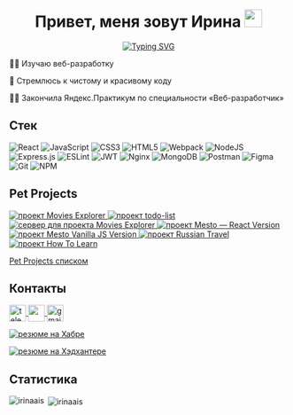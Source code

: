 <h1 align="center">Привет, меня зовут Ирина
  <img src="https://github.com/blackcater/blackcater/raw/main/images/Hi.gif" height="32"/>
</h1>
<p align="center">
  <a href="https://git.io/typing-svg">
    <img src="https://readme-typing-svg.herokuapp.com?font=Fira+Code&pause=1000&color=EFF7F2&background=BB2649&center=true&vCenter=true&width=435&lines=%D0%AF+%E2%80%94+frontend-%D1%80%D0%B0%D0%B7%D1%80%D0%B0%D0%B1%D0%BE%D1%82%D1%87%D0%B8%D0%BA" alt="Typing SVG" />
  </a>
</p>
<p>👩‍💻 Изучаю веб-разработку</p>
<p>📝 Стремлюсь к чистому и красивому коду</p>
<p>👩‍🎓 Закончила Яндекс.Практикум по специальности «Веб-разработчик»</p>
<h2>Cтек</h2>

![React](https://img.shields.io/badge/react-%2320232a.svg?style=for-the-badge&logo=react&logoColor=%2361DAFB)
![JavaScript](https://img.shields.io/badge/javascript-%23323330.svg?style=for-the-badge&logo=javascript&logoColor=%23F7DF1E)
![CSS3](https://img.shields.io/badge/css3-%231572B6.svg?style=for-the-badge&logo=css3&logoColor=white)
![HTML5](https://img.shields.io/badge/html5-%23E34F26.svg?style=for-the-badge&logo=html5&logoColor=white)
![Webpack](https://img.shields.io/badge/webpack-%238DD6F9.svg?style=for-the-badge&logo=webpack&logoColor=black)
![NodeJS](https://img.shields.io/badge/node.js-6DA55F?style=for-the-badge&logo=node.js&logoColor=white)
![Express.js](https://img.shields.io/badge/express.js-%23404d59.svg?style=for-the-badge&logo=express&logoColor=%2361DAFB)
![ESLint](https://img.shields.io/badge/ESLint-4B3263?style=for-the-badge&logo=eslint&logoColor=white)
![JWT](https://img.shields.io/badge/JWT-black?style=for-the-badge&logo=JSON%20web%20tokens)
![Nginx](https://img.shields.io/badge/nginx-%23009639.svg?style=for-the-badge&logo=nginx&logoColor=white)
![MongoDB](https://img.shields.io/badge/MongoDB-%234ea94b.svg?style=for-the-badge&logo=mongodb&logoColor=white)
![Postman](https://img.shields.io/badge/Postman-FF6C37?style=for-the-badge&logo=postman&logoColor=white)
![Figma](https://img.shields.io/badge/figma-%23F24E1E.svg?style=for-the-badge&logo=figma&logoColor=white)
![Git](https://img.shields.io/badge/git-%23F05033.svg?style=for-the-badge&logo=git&logoColor=white)
![NPM](https://img.shields.io/badge/NPM-%23000000.svg?style=for-the-badge&logo=npm&logoColor=white)

<h2 >Pet Projects</h2>
<p align="left">
  <a href="https://github.com/irinaais/movies-explorer-frontend" target="_blank">
    <img alt="проект Movies Explorer" src="https://img.shields.io/badge/Movies--Explorer--frontend-D8BFD8?style=for-the-badge">
  </a>
  <a href="https://github.com/irinaais/ToDo-Planner" target="_blank">
    <img alt="проект todo-list" src="https://img.shields.io/badge/ToDo--Planner--Vanilla--JS--Version-cfbaf0?style=for-the-badge">
  </a>
  <a href="https://github.com/irinaais/movies-explorer-api" target="_blank">
    <img alt="сервер для проекта Movies Explorer" src="https://img.shields.io/badge/Movies--Explorer--backend-a3c4f3?style=for-the-badge">
  </a>
  <a href="https://github.com/irinaais/react-mesto-api-full" target="_blank">
    <img alt="проект Mesto — React Version" src="https://img.shields.io/badge/Mesto--React--Version-90dbf4?style=for-the-badge">
  </a>
  <a href="https://github.com/irinaais/mesto" target="_blank">
    <img alt="проект Mesto Vanilla JS Version" src="https://img.shields.io/badge/Mesto--Vanilla--JS--Version-8eecf5?style=for-the-badge">
  </a>
  <a href="https://github.com/irinaais/russian-travel" target="_blank">
    <img alt="проект Russian Travel" src="https://img.shields.io/badge/Russian--Travel-98f5e1?style=for-the-badge">
  </a>
  <a href="https://github.com/irinaais/how-to-learn" target="_blank">
    <img alt="проект How To Learn" src="https://img.shields.io/badge/How--To--Learn-b9fbc0?style=for-the-badge">
  </a>
</p>
<p>
  <a href="https://github.com/irinaais?tab=stars" target="_blank">
   Pet Projects списком
  </a>
</p>

<h2 align="left">Контакты</h2>
<p align="left">
  <a href="https://telegram.im/@Iris57" target="blank">
    <img align="center" src="https://user-images.githubusercontent.com/94970622/214825222-183351b0-5b5c-444c-b459-512181d8fc48.png" alt="telegram" height="30" width="30" />
  </a>
  <a href="https://instagram.com/irina_osipova1990" target="blank">
    <img align="center" src="https://user-images.githubusercontent.com/94970622/214824999-0ba97f78-7720-4f12-852d-e2b9d07aa197.png" height="30" width="30" />
  </a>
  <a href="mailto:irinaais90@gmail.com" target="blank">
    <img align="center" src="https://user-images.githubusercontent.com/94970622/214825481-dc54038e-5a13-46fa-9f82-d0cf4a435ed4.png" alt="gmail" height="30" width="30" />
  </a>
</p>
                                                                                                        
<p align="left">
  <a href="https://career.habr.com/irina_ais_90" target="blank">
    <img alt="резюме на Хабре" src="https://img.shields.io/badge/%D0%A0%D0%B5%D0%B7%D1%8E%D0%BC%D0%B5-HABR-critical?style=for-the-badge"/>
  </a>
</p>

<p align="left">
  <a href="https://hh.ru/resume/89b2c115ff0ba369eb0039ed1f7a796a68525a" target="blank">
    <img alt="резюме на Хэдхантере" src="https://img.shields.io/badge/%D0%A0%D0%B5%D0%B7%D1%8E%D0%BC%D0%B5-HH.ru-critical?style=for-the-badge"/>
  </a>
</p> 

<h2 align="left">Статистика</h2>
<p><img align="left" src="https://github-readme-stats-sigma-five.vercel.app/api/top-langs?username=irinaais&show_icons=true&locale=en&layout=compact" alt="irinaais" /></p>

<p>&nbsp;<img align="center" src="https://github-readme-stats-sigma-five.vercel.app/api?username=irinaais&show_icons=true&locale=en" alt="irinaais" /></p>                                                                                                                                   
